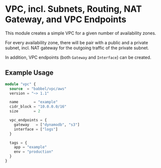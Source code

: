 # VPC, incl. Subnets, Routing, NAT Gateway, and VPC Endpoints

This module creates a simple VPC for a given number of availability zones.

For every availability zone, there will be pair with a public and a private subnet, incl. NAT gateway for the outgoing traffic of the private subnet.

In addition, VPC endpoints (both `Gateway` and `Interface`) can be created.

## Example Usage

```tf
module "vpc" {
  source  = "babbel/vpc/aws"
  version = "~> 1.1"

  name       = "example"
  cidr_block = "10.0.0.0/16"
  size       = 2

  vpc_endpoints = {
    gateway   = ["dynamodb", "s3"]
    interface = ["logs"]
  }

  tags = {
    app = "example"
    env = "production"
  }
}
```
